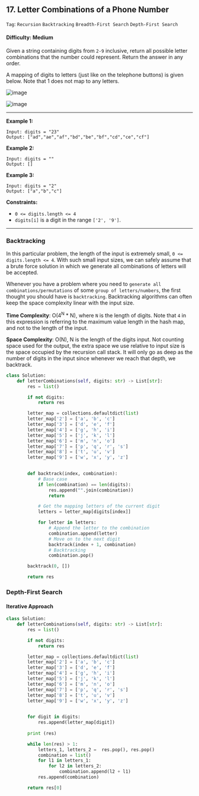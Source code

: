 ## 17. Letter Combinations of a Phone Number

```Tag```: ```Recursion``` ```Backtracking``` ```Breadth-First Search``` ```Depth-First Search```

#### Difficulty: Medium

Given a string containing digits from ```2-9``` inclusive, return all possible letter combinations that the number could represent. Return the answer in any order.

A mapping of digits to letters (just like on the telephone buttons) is given below. Note that 1 does not map to any letters.

![image](https://assets.leetcode.com/uploads/2022/03/15/1200px-telephone-keypad2svg.png)

![image](https://user-images.githubusercontent.com/35042430/217920480-109d7aee-9eec-4d09-90d5-bb30af6cbf0d.png)

---

__Example 1:__
```
Input: digits = "23"
Output: ["ad","ae","af","bd","be","bf","cd","ce","cf"]
```

__Example 2:__
```
Input: digits = ""
Output: []
```

__Example 3:__
```
Input: digits = "2"
Output: ["a","b","c"]
```

__Constraints:__

- ```0 <= digits.length <= 4```
- ```digits[i]``` is a digit in the range ```['2', '9']```.

---

### Backtracking

In this particular problem, the length of the input is extremely small, ```0 <= digits.length <= 4```. With such small input sizes, we can safely assume that a brute force solution in which we generate all combinations of letters will be accepted.

Whenever you have a problem where you need to ```generate all combinations/permutations``` of some ```group of letters/numbers```, the first thought you should have is ```backtracking```. Backtracking algorithms can often keep the space complexity linear with the input size.

__Time Complexity__: O(4<sup>N</sup> * N), where ```N``` is the length of digits. Note that ```4``` in this expression is referring to the maximum value length in the hash map, and not to the length of the input.

__Space Complexity__: O(N), N is the length of the digits input. Not counting space used for the output, the extra space we use relative to input size is the space occupied by the recursion call stack. It will only go as deep as the number of digits in the input since whenever we reach that depth, we backtrack.

```Python
class Solution:
    def letterCombinations(self, digits: str) -> List[str]:
        res = list()

        if not digits:
            return res

        letter_map = collections.defaultdict(list)
        letter_map['2'] = ['a', 'b', 'c']
        letter_map['3'] = ['d', 'e', 'f']
        letter_map['4'] = ['g', 'h', 'i']
        letter_map['5'] = ['j', 'k', 'l']
        letter_map['6'] = ['m', 'n', 'o']
        letter_map['7'] = ['p', 'q', 'r', 's']
        letter_map['8'] = ['t', 'u', 'v']
        letter_map['9'] = ['w', 'x', 'y', 'z']

        
        def backtrack(index, combination):
            # Base case
            if len(combination) == len(digits):
                res.append("".join(combination))
                return

            # Get the mapping letters of the current digit
            letters = letter_map[digits[index]]

            for letter in letters:
                # Append the letter to the combination
                combination.append(letter)
                # Move on to the next digit
                backtrack(index + 1, combination)
                # Backtracking
                combination.pop()

        backtrack(0, [])

        return res
```

### Depth-First Search

#### Iterative Approach

```Python
class Solution:
    def letterCombinations(self, digits: str) -> List[str]:
        res = list()

        if not digits:
            return res

        letter_map = collections.defaultdict(list)
        letter_map['2'] = ['a', 'b', 'c']
        letter_map['3'] = ['d', 'e', 'f']
        letter_map['4'] = ['g', 'h', 'i']
        letter_map['5'] = ['j', 'k', 'l']
        letter_map['6'] = ['m', 'n', 'o']
        letter_map['7'] = ['p', 'q', 'r', 's']
        letter_map['8'] = ['t', 'u', 'v']
        letter_map['9'] = ['w', 'x', 'y', 'z']

        
        for digit in digits:
            res.append(letter_map[digit])
        
        print (res)

        while len(res) > 1:
            letters_1, letters_2 =  res.pop(), res.pop()
            combination = list()
            for l1 in letters_1:
                for l2 in letters_2:
                    combination.append(l2 + l1)
            res.append(combination)

        return res[0]
```
